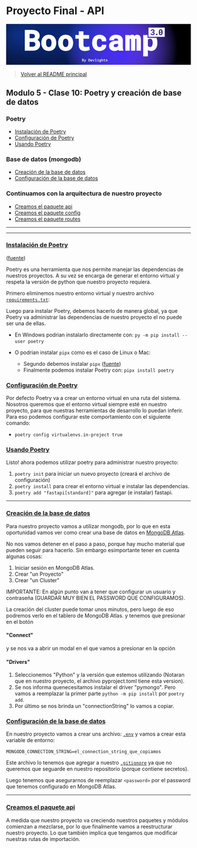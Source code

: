 # Proyecto Final - API

![banner](bootcamp3.png)

> [Volver al README principal](../README.md)

## Modulo 5 - Clase 10: Poetry y creación de base de datos

### Poetry

- [Instalación de Poetry](#instalación-de-poetry)
- [Configuración de Poetry](#configuración-de-poetry)
- [Usando Poetry](#usando-poetry)

### Base de datos (mongodb)

- [Creación de la base de datos](#creación-de-la-base-de-datos)
- [Configuración de la base de datos](#configuración-de-la-base-de-datos)

### Continuamos con la arquitectura de nuestro proyecto

- [Creamos el paquete api](#creamos-el-paquete-api)
- [Creamos el paquete config](#creamos-el-paquete-config)
- [Creamos el paquete routes](#creamos-el-paquete-routes)

---

---

### [Instalación de Poetry](.)

([fuente](https://python-poetry.org/docs/#installation))

Poetry es una herramienta que nos permite manejar las dependencias de nuestros
proyectos. A su vez se encarga de generar el entorno virtual y respeta la versión
de python que nuestro proyecto requiera.

Primero eliminemos nuestro entorno virtual y nuestro archivo
[`requirements.txt`](../requirements.txt):

Luego para instalar Poetry, debemos hacerlo de manera global, ya que Poetry va
administrar las dependencias de nuestro proyecto el no puede ser una de ellas.

- En Windows podrian instalarlo directamente con: `py -m pip install --user poetry`
- O podrian instalar `pipx` como es el caso de Linux o Mac:

  - Segundo debemos instalar `pipx`
    ([fuente](https://github.com/pypa/pipx?tab=readme-ov-file#install-pipx))
  - Finalmente podemos instalar Poetry con: `pipx install poetry`

### [Configuración de Poetry](.)

Por defecto Poetry va a crear un entorno virtual en una ruta del sistema. Nosotros
queremos que el entorno virtual siempre esté en nuestro proyecto, para que nuestras
herramientas de desarrollo lo puedan inferir. Para eso podemos configurar este
comportamiento con el siguiente comando:

- `poetry config virtualenvs.in-project true`

### [Usando Poetry](.)

Listo! ahora podemos utilizar poetry para administrar nuestro proyecto:

1. `poetry init` para iniciar un nuevo proyecto (creará el archivo de configuración)
1. `poetry install` para crear el entorno virtual e instalar las dependencias.
1. `poetry add "fastapi[standard]"` para agregar (e instalar) fastapi.

---

### [Creación de la base de datos](.)

Para nuestro proyecto vamos a utilizar mongodb, por lo que en esta oportunidad vamos
ver como crear una base de datos en [MongoDB Atlas](https://www.mongodb.com/atlas).

No nos vamos detener en el paso a paso, porque hay mucho material que pueden seguir
para hacerlo. Sin embargo esimportante tener en cuenta algunas cosas:

1. Iniciar sesión en MongoDB Atlas.
1. Crear "un Proyecto"
1. Crear "un Cluster"

IMPORTANTE: En algún punto van a tener que configurar un usuario y contraseña
(GUARDAR MUY BIEN EL PASSWORD QUE CONFIGURAMOS).

La creación del cluster puede tomar unos minutos, pero luego de eso podremos
verlo en el tablero de MongoDB Atlas. y tenemos que presionar en el botón

#### "Connect"

y se nos va a abrir un modal en el que vamos a presionar en la opción

#### "Drivers"

1. Seleccionemos "Python" y la versión que estemos utilizando (Notaran que en nuestro
   proyecto, el archivo pyproject.toml tiene esta version).
1. Se nos informa quenecesitamos instalar el driver "pymongo". Pero vamos a reemplazar
   la primer parte `python -m pip install` por `poetry add`.
1. Por último se nos brinda un "connectionString" lo vamos a copiar.

### [Configuración de la base de datos](.)

En nuestro proyecto vamos a crear uns archivo: [`.env`](../.env)
y vamos a crear esta variable de entorno:

```shell
MONGODB_CONNECTION_STRING=el_connection_string_que_copiamos
```

Este archivo lo tenemos que agregar a nuestro [`.gitignore`](../../.gitignore) ya
que no queremos que seguarde en nuestro repositorio (porque contiene secretos).

Luego tenemos que asegurarnos de reemplazar `<password>` por el password que
tenemos configurado en MongoDB Atlas.

---

### [Creamos el paquete api](.)

A medida que nuestro proyecto va creciendo nuestros paquetes y módulos comienzan
a mezclarse, por lo que finalmente vamos a reestructurar nuestro proyecto. Lo que
también implica que tengamos que modificar nuestras rutas de importación.
